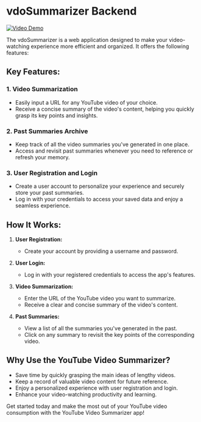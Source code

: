 # vdoSummarizer Backend

[![Video Demo](https://img.youtube.com/vi/XSFUbPiRvhI/0.jpg)](https://www.youtube.com/watch?v=XSFUbPiRvhI)


The vdoSummarizer is a web application designed to make your video-watching experience more efficient and organized. It offers the following features:

## Key Features:

### 1. Video Summarization
   - Easily input a URL for any YouTube video of your choice.
   - Receive a concise summary of the video's content, helping you quickly grasp its key points and insights.
   
### 2. Past Summaries Archive
   - Keep track of all the video summaries you've generated in one place.
   - Access and revisit past summaries whenever you need to reference or refresh your memory.
   
### 3. User Registration and Login
   - Create a user account to personalize your experience and securely store your past summaries.
   - Log in with your credentials to access your saved data and enjoy a seamless experience.

## How It Works:

1. **User Registration:**
   - Create your account by providing a username and password.
   
2. **User Login:**
   - Log in with your registered credentials to access the app's features.
   
3. **Video Summarization:**
   - Enter the URL of the YouTube video you want to summarize.
   - Receive a clear and concise summary of the video's content.
   
4. **Past Summaries:**
   - View a list of all the summaries you've generated in the past.
   - Click on any summary to revisit the key points of the corresponding video.
   
## Why Use the YouTube Video Summarizer?

- Save time by quickly grasping the main ideas of lengthy videos.
- Keep a record of valuable video content for future reference.
- Enjoy a personalized experience with user registration and login.
- Enhance your video-watching productivity and learning.

Get started today and make the most out of your YouTube video consumption with the YouTube Video Summarizer app!
